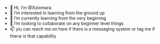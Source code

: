 - 👋 Hi, I’m @Xxiomara
- 👀 I’m interested in learning from the ground up
- 🌱 I’m currently learning from the very beginnng
- 💞️ I’m looking to collaborate on any beginner level things
- 📫 yiu can reach me on here if there is a messaging system or tag me if therw is that capability

<!---
Xxiomara/Xxiomara is a ✨ special ✨ repository because its `README.md` (this file) appears on your GitHub profile.
You can click the Preview link to take a look at your changes.
--->
